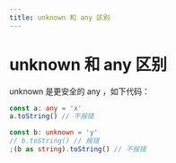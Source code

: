 ```yaml
---
title: unknown 和 any 区别
---
```


# unknown 和 any 区别

unknown 是更安全的 any ，如下代码：
```ts
const a: any = 'x'
a.toString() // 不报错

const b: unknown = 'y'
// b.toString() // 报错
;(b as string).toString() // 不报错
```